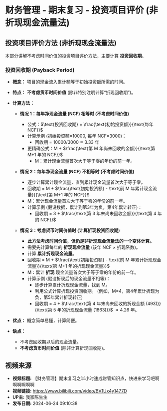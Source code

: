 # 财务管理 - 期末复习 - 投资项目评价 (非折现现金流量法)

## 投资项目评价方法 (非折现现金流量法)

本部分讲解不考虑时间价值的投资项目评价方法，主要计算 **投资回收期**。

### 投资回收期 (Payback Period)

* **概念：** 项目的现金流入累计额等于初始投资额所需的时间。
* **特点：** **不考虑货币时间价值** (除非特别注明计算“折现回收期”)。
* **计算方法：**

    * **情况 1：每年净现金流量 (NCF) 相等时 (不考虑时间价值)**
        * 公式：$\text{投资回收期} = \frac{\text{初始投资额}}{\text{每年 NCF}}$
        * 计算示例 (初始投资额=10000, 每年 NCF=3000)：
            * 回收期 = $10000 / 3000 \approx 3.33$ 年
        * 更精确公式：M + $\frac{\text{第 M 年尚未回收的金额}}{\text{第 M+1 年的 NCF}}$
            * M：累计现金流量首次大于等于零的年份的前一年。

    * **情况 2：每年净现金流量 (NCF) 不相等时 (不考虑时间价值)**
        * 逐步计算累计现金流量，直到累计现金流量首次大于等于零。
        * 回收期 = M + $\frac{\text{初始投资额} - \text{前 M 年累计现金流量}}{\text{第 M+1 年的 NCF}}$
        * M：累计现金流量首次大于等于零的年份的前一年。
        * 计算示例 (假设数据，累计到第3年为负，第4年累计转正)：
            * 回收期 = 3 + $\frac{\text{第 3 年末尚未回收金额}}{\text{第 4 年的 NCF}}$

    * **情况 3：考虑货币时间价值时 (计算折现投资回收期)**
        * **此方法考虑时间价值，但仍是非折现现金流量法的一个变体计算。**
        * 需要先计算每年的 **折现现金流量** (该年 NCF × 折现系数)。
        * 计算 **累计折现现金流量**。
        * 回收期 = M + $\frac{\text{初始投资额} - \text{前 M 年累计折现现金流量}}{\text{第 M+1 年的折现现金流量}}$
        * M：累计 **折现** 现金流量首次大于等于零的年份的前一年。
        * 计算示例 (假设折现后的现金流量不相等)：
            * 逐步计算累计折现现金流量，找到 M。
            * 利用公式计算折现投资回收期。 (例如，M=4，第4年累计折现为负，第5年累计折现转正)
            * 回收期 = 4 + $\frac{\text{第 4 年末尚未回收的折现金额 (493)}}{\text{第 5 年的折现现金流量 (1863)}}$ $\approx 4.26$ 年。

* **优点：** 概念简单易懂，计算简便。
* **缺点：**
    * 不考虑回收期以后的现金流量。
    * **不考虑货币时间价值** (除非计算折现回收期)。

## 视频来源
* **视频标题:** 【财务管理】期末复习之半小时速成财管知识点，快进来学习吧啊啊啊啊啊啊
* **视频链接:** https://www.bilibili.com/video/BV1Ux4y1477D
* **UP主:** 我家陈生生
* **发布日期:** 2024-06-24 09:10:38